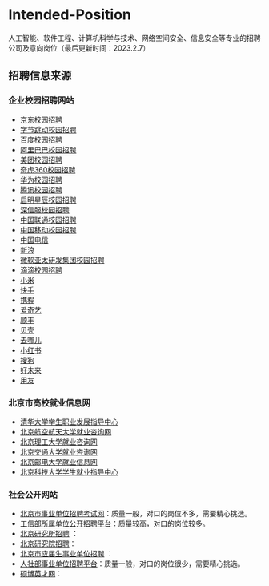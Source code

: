 # Intended-Position

人工智能、软件工程、计算机科学与技术、网络空间安全、信息安全等专业的招聘公司及意向岗位（最后更新时间：2023.2.7）



## 招聘信息来源

### 企业校园招聘网站

- [京东校园招聘](http://campus.jd.com/)
- [字节跳动校园招聘](https://jobs.bytedance.com/)
- [百度校园招聘](https://talent.baidu.com/external/baidu/campus.html)
- [阿里巴巴校园招聘](https://talent.alibaba.com/campus/home)
- [美团校园招聘](https://campus.meituan.com/recruit)
- [奇虎360校园招聘](http://campus.360.cn/home)
- [华为校园招聘](https://career.huawei.com/reccampportal/portal5/campus-recruitment.html)
- [腾讯校园招聘](https://join.qq.com/)
- [启明星辰校园招聘](https://venusgroup.zhiye.com/Campus)
- [深信服校园招聘](https://hr.sangfor.com/)
- [中国联通校园招聘](http://zglt2022.zhaopin.com)
- [中国移动校园招聘](https://job.10086.cn/)
- [中国电信](http://www.chinatelecom.com.cn/zp/)
- [新浪](https://career.sina.com.cn/)
- [微软亚太研发集团校园招聘](https://www.microsoft.com/zh-cn/ard/recruitment)
- [滴滴校园招聘](http://campus.didiglobal.com/campus_apply/didiglobal/6223#/)
- [小米](https://hr.xiaomi.com/)
- [快手](https://campus.kuaishou.cn/)
- [携程](https://job.ctrip.com/index.html#/)
- [爱奇艺](https://careers.iqiyi.com/)
- [顺丰](http://campus.sf-express.com/#/homePage)
- [贝壳](http://campus.ke.com/)
- [去哪儿](https://app.mokahr.com/apply/qunar/4206#/)
- [小红书](https://campus.xiaohongshu.com/jobs/310177670)
- [搜狗](http://job.sogou.com/pc/html/index.html)
- [好未来](http://job.100tal.com/)
- [用友](http://career.yonyou.com/)



### 北京市高校就业信息网

- [清华大学学生职业发展指导中心](https://career.tsinghua.edu.cn/)
- [北京航空航天大学就业咨询网](https://career.buaa.edu.cn/)
- [北京理工大学就业咨询网](http://job.bit.edu.cn/)
- [北京交通大学就业咨询网](http://job.njtu.edu.cn/frontpage/bjtu/html/index.html)
- [北京邮电大学就业信息网](https://job.bupt.edu.cn/frontpage/bupt/html/index.html)
- [北京科技大学学生就业指导中心](https://job.ustb.edu.cn/)

  

### 社会公开网站

- [北京市事业单位招聘考试网](http://www.shiyebian.net/beijing/index.html)：质量一般，对口的岗位不多，需要精心挑选。
- [工信部所属单位公开招聘平台](http://www.gxbzhp.org.cn/)：质量较高，对口的岗位较多。
- [北京研究所招聘](http://zhiwei.yingjiesheng.com/yanjiusuo/beijing/)  ：
- [北京研究院招聘](http://zhiwei.yingjiesheng.com/yanjiuyuan/beijing/)：
- [北京市应届生事业单位招聘](http://zhiwei.yingjiesheng.com/shiyedanwei/beijing/)  ：
- [人社部事业单位招聘平台](http://www.mohrss.gov.cn/SYrlzyhshbzb/fwyd/SYkaoshizhaopin/zyhgjjgsydwgkzp/zpgg/)：质量一般，对口的岗位很少，需要精心挑选。
- [硕博英才网](http://www.shuobojob.cn/sydw/bj/)：

